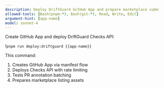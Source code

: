 ```yaml
---
description: Deploy DriftGuard GitHub App and prepare marketplace submission
allowed-tools: [Bash(pnpm:*), Bash(git:*), Read, Write, Edit]
argument-hint: [app-name]
model: sonnet-4
---
```


Create GitHub App and deploy DriftGuard Checks API:

!`pnpm run deploy:driftguard {{app-name}}`

This command:
1. Creates GitHub App via manifest flow
2. Deploys Checks API with rate limiting
3. Tests PR annotation batching
4. Prepares marketplace listing assets